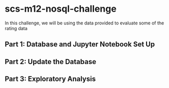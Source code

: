 # scs-m12-nosql-challenge

In this challenge, we will be using the data provided to evaluate some of the rating data

## Part 1: Database and Jupyter Notebook Set Up

## Part 2: Update the Database

## Part 3: Exploratory Analysis
